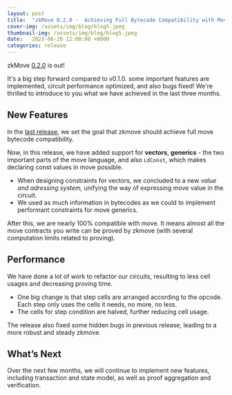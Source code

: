 ```yaml
---
layout: post
title:  "zkMove 0.2.0 -  Achieving Full Bytecode Compatibility with Move"
cover-img: /assets/img/blog/blog5.jpeg
thumbnail-img: /assets/img/blog/blog5.jpeg
date:   2023-06-20 12:00:00 +0800
categories: release
---
```


zkMove [0.2.0](https://github.com/young-rocks/zkmove/releases/tag/v0.2.0) is out!

It's a big step forward compared to v0.1.0. some important features are implemented, circuit performance optimized, and also bugs fixed!
We're thrilled to introduce to you what we have achieved in the last three months.

## New Features

In the [last release](https://www.zkmove.net/2023-03-23-zkMove-0.1.0-A-Significant-Step-Towards-Bytecode-Compatibility-with-Move/), we set the goal that zkmove should achieve full move bytecode compatibility.

Now, in this release, we have added support for **vectors**, **generics** - the two important parts of the move language, and also `LdConst`, which makes declaring const values in move possible.

- When designing constraints for vectors, we concluded to a new *value and adressing system,* unifying the way of expressing move value in the circuit.
- We used as much information in bytecodes as we could to implement performant constraints for move generics.

After this, we are nearly 100% compatible with move. It means almost all the move contracts you write can be proved by zkmove (with several computation limits related to proving).

## Performance

We have done a lot of work to refactor our circuits, resulting to less cell usages and decreasing proving time.

- One big change is that step cells are arranged according to the opcode. Each step only uses the cells it needs, no more, no less.
- The cells for step condition are halved, further reducing cell usage.

The release also fixed some hidden bugs in previous release, leading to a more robust and steady zkmove.

## What’s Next

Over the next few months, we will continue to implement new features, including transaction and state model, as well as proof aggregation and verification.